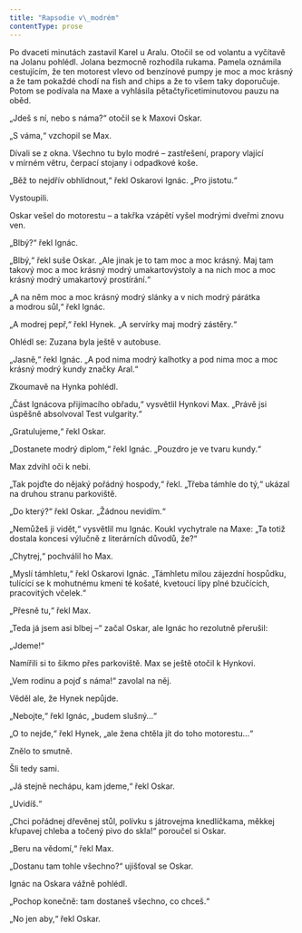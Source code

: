 ```yaml
---
title: "Rapsodie v\_modrém"
contentType: prose
---
```


Po dvaceti minutách zastavil Karel u Aralu. Otočil se od volantu a vyčítavě na Jolanu pohlédl. Jolana bezmocně rozhodila rukama. Pamela oznámila cestujícím, že ten motorest vlevo od benzínové pumpy je moc a moc krásný a že tam pokaždé chodí na fish and chips a že to všem taky doporučuje. Potom se podívala na Maxe a vyhlásila pětačtyřicetiminutovou pauzu na oběd.

„Jdeš s ní, nebo s náma?“ otočil se k Maxovi Oskar.

„S váma,“ vzchopil se Max.

Dívali se z okna. Všechno tu bylo modré – zastřešení, prapory vlající v mírném větru, čerpací stojany i odpadkové koše.

„Běž to nejdřív obhlídnout,“ řekl Oskarovi Ignác. „Pro jistotu.“

Vystoupili.

Oskar vešel do motorestu – a takřka vzápětí vyšel modrými dveřmi znovu ven.

„Blbý?“ řekl Ignác.

„Blbý,“ řekl suše Oskar. „Ale jinak je to tam moc a moc krásný. Maj tam takový moc a moc krásný modrý umakartovýstoly a na nich moc a moc krásný modrý umakartový prostírání.“

„A na něm moc a moc krásný modrý slánky a v nich modrý párátka a modrou sůl,“ řekl Ignác.

„A modrej pepř,“ řekl Hynek. „A servírky maj modrý zástěry.“

Ohlédl se: Zuzana byla ještě v autobuse.

„Jasně,“ řekl Ignác. „A pod nima modrý kalhotky a pod nima moc a moc krásný modrý kundy značky Aral.“

Zkoumavě na Hynka pohlédl.

„Část Ignácova přijímacího obřadu,“ vysvětlil Hynkovi Max. „Právě jsi úspěšně absolvoval Test vulgarity.“

„Gratulujeme,“ řekl Oskar.

„Dostanete modrý diplom,“ řekl Ignác. „Pouzdro je ve tvaru kundy.“

Max zdvihl oči k nebi.

„Tak pojďte do nějaký pořádný hospody,“ řekl. „Třeba támhle do tý,“ ukázal na druhou stranu parkoviště.

„Do který?“ řekl Oskar. „Žádnou nevidím.“

„Nemůžeš ji vidět,“ vysvětlil mu Ignác. Koukl vychytrale na Maxe: „Ta totiž dostala koncesi výlučně z literárních důvodů, že?“

„Chytrej,“ pochválil ho Max.

„Myslí támhletu,“ řekl Oskarovi Ignác. „Támhletu milou zájezdní hospůdku, tulícící se k mohutnému kmeni té košaté, kvetoucí lípy plné bzučících, pracovitých včelek.“

„Přesně tu,“ řekl Max.

„Teda já jsem asi blbej –“ začal Oskar, ale Ignác ho rezolutně přerušil:

„Jdeme!“

Namířili si to šikmo přes parkoviště. Max se ještě otočil k Hynkovi.

„Vem rodinu a pojď s náma!“ zavolal na něj.

Věděl ale, že Hynek nepůjde.

„Nebojte,“ řekl Ignác, „budem slušný…“

„O to nejde,“ řekl Hynek, „ale žena chtěla jít do toho motorestu…“

Znělo to smutně.

Šli tedy sami.

„Já stejně nechápu, kam jdeme,“ řekl Oskar.

„Uvidíš.“

„Chci pořádnej dřevěnej stůl, polívku s játrovejma knedlíčkama, měkkej křupavej chleba a točený pivo do skla!“ poroučel si Oskar.

„Beru na vědomí,“ řekl Max.

„Dostanu tam tohle všechno?“ ujišťoval se Oskar.

Ignác na Oskara vážně pohlédl.

„Pochop konečně: tam dostaneš všechno, co chceš.“

„No jen aby,“ řekl Oskar.
